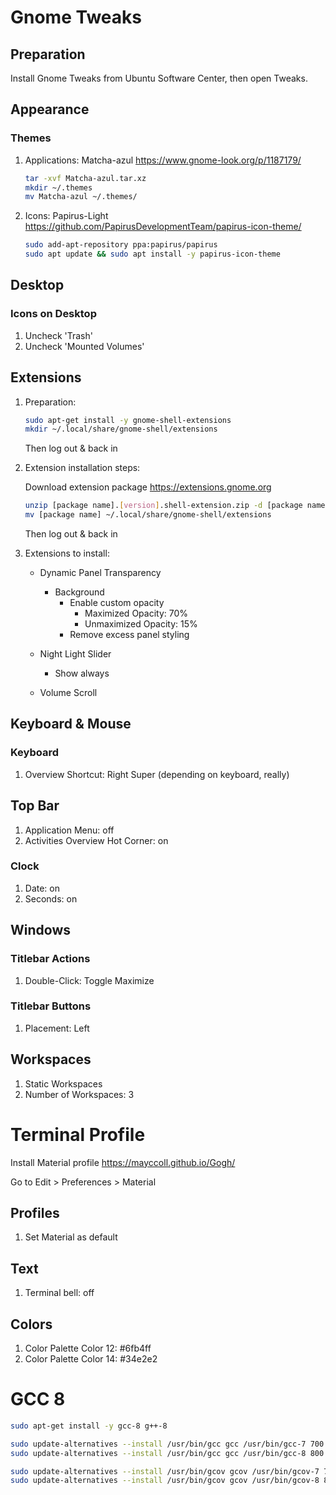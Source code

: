 # Gnome Tweaks

## Preparation

Install Gnome Tweaks from Ubuntu Software Center, then open Tweaks.

## Appearance

### Themes

1. Applications: Matcha-azul <https://www.gnome-look.org/p/1187179/>

    ```bash
    tar -xvf Matcha-azul.tar.xz
    mkdir ~/.themes
    mv Matcha-azul ~/.themes/
    ```

2. Icons: Papirus-Light <https://github.com/PapirusDevelopmentTeam/papirus-icon-theme/>

    ```bash
    sudo add-apt-repository ppa:papirus/papirus
    sudo apt update && sudo apt install -y papirus-icon-theme
    ```

## Desktop

### Icons on Desktop

1. Uncheck 'Trash'
2. Uncheck 'Mounted Volumes'

## Extensions

1. Preparation:

    ```bash
    sudo apt-get install -y gnome-shell-extensions
    mkdir ~/.local/share/gnome-shell/extensions
    ```

    Then log out & back in

2. Extension installation steps:

    Download extension package <https://extensions.gnome.org>

    ```bash
    unzip [package name].[version].shell-extension.zip -d [package name]
    mv [package name] ~/.local/share/gnome-shell/extensions
    ```

    Then log out & back in

3. Extensions to install:

    * Dynamic Panel Transparency
        * Background
            * Enable custom opacity
                * Maximized Opacity: 70%
                * Unmaximized Opacity: 15%
            * Remove excess panel styling

    * Night Light Slider
        * Show always

    * Volume Scroll

## Keyboard & Mouse

### Keyboard

1. Overview Shortcut: Right Super (depending on keyboard, really)

## Top Bar

1. Application Menu: off
2. Activities Overview Hot Corner: on

### Clock

1. Date: on
1. Seconds: on

## Windows

### Titlebar Actions

1. Double-Click: Toggle Maximize

### Titlebar Buttons

1. Placement: Left

## Workspaces

1. Static Workspaces
2. Number of Workspaces: 3

# Terminal Profile

Install Material profile <https://mayccoll.github.io/Gogh/>

Go to Edit > Preferences > Material

## Profiles

1. Set Material as default

## Text

1. Terminal bell: off

## Colors

1. Color Palette Color 12: #6fb4ff
2. Color Palette Color 14: #34e2e2

# GCC 8

```bash
sudo apt-get install -y gcc-8 g++-8

sudo update-alternatives --install /usr/bin/gcc gcc /usr/bin/gcc-7 700 --slave /usr/bin/g++ g++ /usr/bin/g++-7
sudo update-alternatives --install /usr/bin/gcc gcc /usr/bin/gcc-8 800 --slave /usr/bin/g++ g++ /usr/bin/g++-8

sudo update-alternatives --install /usr/bin/gcov gcov /usr/bin/gcov-7 700
sudo update-alternatives --install /usr/bin/gcov gcov /usr/bin/gcov-8 800
```
